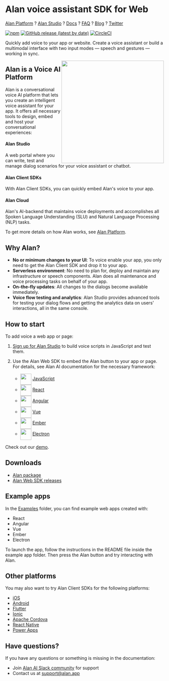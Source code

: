 # Alan voice assistant SDK for Web

[Alan Platform](https://alan.app/) ? [Alan Studio](https://studio.alan.app/register) ? [Docs](https://alan.app/docs) ? [FAQ](https://alan.app/docs/usage/additional/faq) ?
[Blog](https://alan.app/blog/) ? [Twitter](https://twitter.com/alanvoiceai)

[![npm](https://img.shields.io/npm/v/@alan-ai/alan-sdk-web.svg)](https://www.npmjs.com/package/@alan-ai/alan-sdk-web)
[![GitHub release (latest by date)](https://img.shields.io/github/v/release/alan-ai/alan-sdk-web)](https://github.com/alan-ai/alan-sdk-web/releases)
[![CircleCI](https://circleci.com/gh/alan-ai/alan-sdk-web.svg?style=shield)](https://circleci.com/gh/alan-ai/alan-sdk-web)


Quickly add voice to your app or website. Create a voice assistant or build a multimodal interface with two input modes &mdash; speech and gestures &mdash; working in sync.

<img src="https://alan.app/voice/images/github/tablet-tasks.gif" height="325px" align="right"/>


## Alan is a Voice AI Platform

Alan is a conversational voice AI platform that lets you create an intelligent voice assistant for your app. It offers all necessary tools to design, embed and host your conversational experiences:

#### Alan Studio
A web portal where you can write, test and manage dialog scenarios for your voice assistant or chatbot.

#### Alan Client SDKs

With Alan Client SDKs, you can quickly embed Alan's voice to your app.

#### Alan Cloud

Alan's AI-backend that maintains voice deployments and accomplishes all Spoken Language Understanding (SLU) and Natural Language Processing (NLP) tasks.

To get more details on how Alan works, see <a href="https://alan.app/platform" target="_blank">Alan Platform</a>.

## Why Alan?

* **No or minimum changes to your UI**: To voice enable your app, you only need to get the Alan Client SDK and drop it to your app.
* **Serverless environment**: No need to plan for, deploy and maintain any infrastructure or speech components. Alan does all maintenance and voice processing tasks on behalf of your app.
* **On-the-fly updates**: All changes to the dialogs become available immediately.
* **Voice flow testing and analytics**: Alan Studio provides advanced tools for testing your dialog flows and getting the analytics data on users' interactions, all in the same console.


## How to start

To add voice a web app or page:

1. <a href="https://studio.alan.app/register" target="_blank">Sign up for Alan Studio</a> to build voice scripts in JavaScript and test them.
2. Use the Alan Web SDK to embed the Alan button to your app or page. For details, see Alan AI documentation for the necessary framework:

    * <img src="https://alan.app/assets/about/js.svg" height="35px" align="center" style="border:0px"/> <a href="https://alan.app/docs/client-api/web/vanilla" target="_blank">JavaScript</a>
	* <img src="https://alan.app/assets/about/react.svg" height="35px" align="center" style="border:0px"/> <a href="https://alan.app/docs/client-api/web/react" target="_blank">React</a>
    * <img src="https://alan.app/assets/about/angular.svg" height="35px" align="center" style="border:0px"/> <a href="https://alan.app/docs/client-api/web/angular" target="_blank">Angular</a>
    * <img src="https://alan.app/assets/about/vue.svg" height="35px" align="center" style="border:0px"/> <a href="https://alan.app/docs/client-api/web/vue" target="_blank">Vue</a> 
    * <img src="https://alan.app/assets/about/ember.svg" height="35px" align="center" style="border:0px"/> <a href="https://alan.app/docs/client-api/web/ember" target="_blank">Ember</a>
    * <img src="https://alan.app/assets/about/electron.svg" height="35px" align="center" style="border:0px"/> <a href="https://alan.app/docs/client-api/web/electron" target="_blank">Electron</a>


Check out our <a href="https://alan-ai.github.io/alan-sdk-web/" target="_blank">demo</a>.

## Downloads

* <a href="https://www.npmjs.com/package/@alan-ai/alan-sdk-web" target="_blank">Alan package</a>
* <a href="https://github.com/alan-ai/alan-sdk-web/releases" target="_blank">Alan Web SDK releases</a>

## Example apps

In the [Examples](https://github.com/alan-ai/alan-sdk-web/tree/master/examples) folder, you can find example web apps created with:

* React
* Angular 
* Vue
* Ember
* Electron

To launch the app, follow the instructions in the README file inside the example app folder. Then press the Alan button and try interacting with Alan.

## Other platforms

You may also want to try Alan Client SDKs for the following platforms:

* <a href="https://github.com/alan-ai/alan-sdk-ios" target="_blank">iOS</a>
* <a href="https://github.com/alan-ai/alan-sdk-android" target="_blank">Android</a>
* <a href="https://github.com/alan-ai/alan-sdk-flutter" target="_blank">Flutter</a>
* <a href="https://github.com/alan-ai/alan-sdk-ionic" target="_blank">Ionic</a>
* <a href="https://github.com/alan-ai/alan-sdk-cordova" target="_blank">Apache Cordova</a>
* <a href="https://github.com/alan-ai/alan-sdk-reactnative" target="_blank">React Native</a>
* <a href="https://github.com/alan-ai/alan-sdk-pcf" target="_blank">Power Apps</a>


## Have questions?

If you have any questions or something is missing in the documentation:
- Join [Alan AI Slack community](https://app.slack.com/client/TL55N530A) for support
- Contact us at [support@alan.app](mailto:support@alan.app)